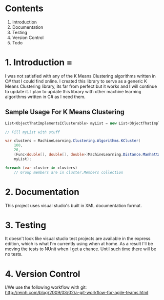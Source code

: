 # Contents
1. Introduction
2. Documentation
2. Testing
4. Version Control
5. Todo

 # 1. Introduction =

I was not satisfied with any of the K Means Clustering algorithms written in C# that I could find online.
I created this library to serve as a generic K Means Clustering library, its far from perfect but it works and I will continue to update it. I plan to update this library with other machine learning algorithms written in C# as I need them.

## Sample Usage For K Means Clustering 

```csharp
List<ObjectThatImplementsIClusterable> myList = new List<ObjectThatImplementsIClusterable>();

// Fill myList with stuff

var clusters = MachineLearning.Clustering.Algorithms.KCluster(
    100,
    20,
    (Func<double[], double[], double>)MachineLearning.Distance.ManhattanDistance.Calculate,
    myList);

foreach (var cluster in clusters)
    // Group members are in cluster.Members collection
```


# 2. Documentation 

This project uses visual studio's built in XML documentation format.

 # 3. Testing

It doesn't look like visual studio test projects are available in the express edition, which is what I'm currently using when at home. As a result I'll be moving the tests to NUnit when I get a chance. Until such time there will be no tests.

# 4. Version Control

I/We use the following workflow with git: http://reinh.com/blog/2009/03/02/a-git-workflow-for-agile-teams.html

